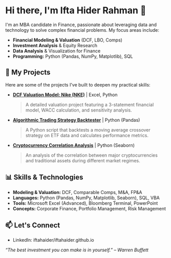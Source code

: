# Hi there, I'm Ifta Hider Rahman 👋

I'm an MBA candidate in Finance, passionate about leveraging data and technology to solve complex financial problems. My focus areas include:

-   **Financial Modeling & Valuation** (DCF, LBO, Comps)
-   **Investment Analysis** & Equity Research
-   **Data Analysis** & Visualization for Finance
-   **Programming:** Python (Pandas, NumPy, Matplotlib), SQL

## 🚀 My Projects

Here are some of the projects I've built to deepen my practical skills:

-   **[DCF Valuation Model: Nike (NKE)](https://github.com/YourUsername/dcf-valuation-nike)** | Excel, Python
    > A detailed valuation project featuring a 3-statement financial model, WACC calculation, and sensitivity analysis.
-   **[Algorithmic Trading Strategy Backtester](https://github.com/YourUsername/ma-backtester)** | Python (Pandas)
    > A Python script that backtests a moving average crossover strategy on ETF data and calculates performance metrics.
-   **[Cryptocurrency Correlation Analysis](https://github.com/YourUsername/crypto-correlation-analysis)** | Python (Seaborn)
    > An analysis of the correlation between major cryptocurrencies and traditional assets during different market regimes.

## 📊 Skills & Technologies

*   **Modeling & Valuation:** DCF, Comparable Comps, M&A, FP&A
*   **Languages:** Python (Pandas, NumPy, Matplotlib, Seaborn), SQL, VBA
*   **Tools:** Microsoft Excel (Advanced), Bloomberg Terminal, PowerPoint
*   **Concepts:** Corporate Finance, Portfolio Management, Risk Management

## 📫 Let's Connect

-   LinkedIn: iftahaider/iftahaider.github.io

*“The best investment you can make is in yourself.” – Warren Buffett*
